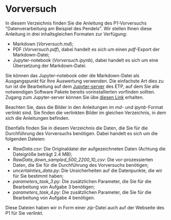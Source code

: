 # Vorversuch 

In diesem Verzeichnis finden Sie die Anleitung des P1-Vorversuchs "Datenverarbeitung am Beispiel des Pendels". Wir stellen Ihnen diese Anleitung in drei inhaltsgleichen Formaten zur Verfügung: 

- Markdown (*Vorversuch.md*);
- PDF (*Vorversuch.pdf*), dabei handelt es sich um einen *pdf*-Export der Markdown-Datei;
- Jupyter-notebook (*Vorversuch.ipynb*), dabei handelt es sich um eine Übersetzung der Markdown-Datei.

Sie können das Jupyter-notebook oder die Markdown-Datei als Ausgangspunkt für Ihre Auswertung verwenden. Die einfachste Art dies zu tun ist die Bearbeitung auf dem [Jupyter-server](https://jupytermachine.etp.kit.edu/hub/spawn) des ETP, auf dem Sie alle notwendigen Software Pakete bereits vorinstallierten vorfinden sollten. Zugang zum Jupyter-server können Sie übe [diesen Link](https://comp.physik.kit.edu/Account/) erhalten. 

Beachten Sie, dass die Bilder in den Anleitungen im *md*- und *ipynb*-Format verlinkt sind. Sie finden die verlinkten Bilder im gleichen Verzeichnis, in dem sich die Anleitungen befinden.   

Ebenfalls finden Sie in diesem Verzeichnis die Daten, die Sie für die Durchführung des Vorversuchs benötigen. Dabei handelt es sich um die folgenden Dateien:  

- *RawData.csv*: Die Originaldatei der aufgezeichneten Daten (Achtung die Dateigröße beträgt 2.4 MB);
- *RawData_down_sampled_500_2200_10_csv*: Die vor-prozessierten Daten, die Sie für die Durchführung des Vorversuchs benötigen; 
- *uncertainties_data.py*: Die Unsicherheiten auf die Datenpunkte, die wir für Sie bestimmt haben;
- *parameters_task_3.py*: Die zusätzlichen Parameter, die Sie für die Bearbeitung von Aufgabe 3 benötigen; 
- *parameters_task_4.py*: Die zusätzlichen Parameter, die Sie für die Bearbeitung von Aufgabe 4 benötigen. 

 Diese Dateien haben wir in Form einer *zip*-Datei auch auf der Webseite des P1 für Sie verlinkt. 

